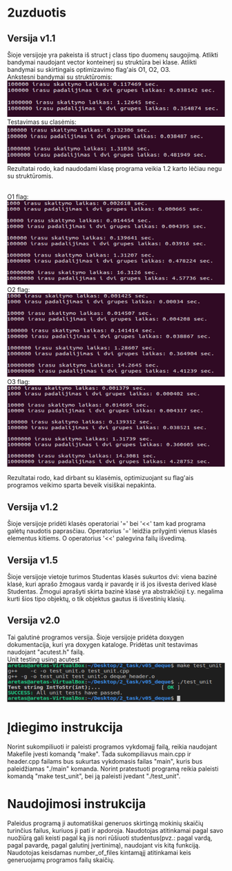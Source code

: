 # 2uzduotis

## Versija v1.1

Šioje versijoje yra pakeista iš struct į class tipo duomenų saugojimą. Atlikti bandymai naudojant vector konteinerį su struktūra bei klase. Atlikti bandymai su skirtingais optimizavimo flag'ais O1, O2, O3.</br>
Ankstesni bandymai su struktūromis: </br>
![struct_vector](vector_struct_compare.png)</br>
Testavimas su clasėmis: </br>
![class_vector](class_vector_compare.png)</br>
Rezultatai rodo, kad naudodami klasę programa veikia 1.2 karto lėčiau negu su struktūromis.</br>
</br>


O1 flag:</br>
![01_flag](01_flag.png)</br>
O2 flag:</br>
![02_flag](02_flag.png)</br>
O3 flag:</br>
![03_flag](03_flag.png)</br>

Rezultatai rodo, kad dirbant su klasėmis, optimizuojant su flag'ais programos veikimo sparta beveik visiškai nepakinta.

## Versija v1.2

Šioje versijoje pridėti klasės operatoriai '=' bei '<<' tam kad programa galėtų naudotis paprasčiau. Operatorius '=' leidžia prilyginti vienus klasės elementus kitiems. O operatorius '<<' palegvina failų išvedimą.
## Versija v1.5

Šioje versijoje vietoje turimos Studentas klasės sukurtos dvi: viena bazinė klasė, kuri aprašo žmogaus vardą ir pavardę ir iš jos išvesta derived klasė Studentas. Žmogui aprašyti skirta bazinė klasė yra abstrakčioji t.y. negalima kurti šios tipo objektų, o tik objektus gautus iš išvestinių klasių.

## Versija v2.0

Tai galutinė programos versija. Šioje versijoje pridėta doxygen dokumentacija, kuri yra doxygen kataloge. Pridėtas unit testavimas naudojant "acutest.h" failą. 
</br>
Unit testing using acutest</br>
![UnitTest](unit_testing.png)</br>

# Įdiegimo instrukcija

Norint sukompiliuoti ir paleisti programos vykdomajį failą, reikia naudojant Makefile įvesti komandą "make". Tada sukompiliavus main.cpp ir header.cpp failams bus sukurtas vykdomasis failas "main", kuris bus paleidžiamas "./main" komanda. Norint pratestuoti programą reikia paleisti komandą "make test_unit", bei ją paleisti įvedant "./test_unit".

# Naudojimosi instrukcija

Paleidus programą ji automatiškai generuos skirtingą mokinių skaičių turinčius failus, kuriuos ji pati ir apdoroja. Naudotojas atitinkamai pagal savo nuožiūrą gali keisti pagal ką jis nori rūšiuoti studentus(pvz.: pagal vardą, pagal pavardę, pagal galutinį įvertinimą), naudojant vis kitą funkciją. Naudotojas keisdamas number_of_files kintamąjį atitinkamai keis generuojamų programos failų skaičių.
